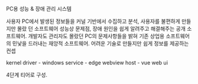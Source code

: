 PC용 성능 & 장애 관리 시스템

사용자 PC에서 발생된 정보들을 커널 기반에서 수집하고 분석, 사용자를 불편하게 만들지만 몰랐
던 소프트웨어 성능상 문제점, 장애 원인을 쉽게 알려주고 해결해주는 공개 소프트웨어.
개발자도 관리자도 몰랐던 PC의 문제사항들을 밝혀 기존 상업용 소프트웨어의 민낯을 드러내는 재앙적 소프트웨어.
어려운 기술로 만들지만 쉽게 정보를 제공하는 컨셉

kernel driver - windows service - edge webview host - vue web ui 

4단계 티어로 구성. 
